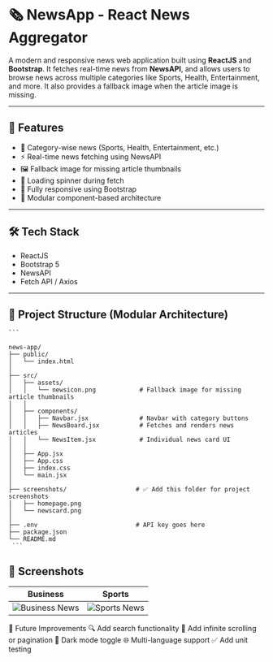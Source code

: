 # 🗞️ NewsApp - React News Aggregator

A modern and responsive news web application built using **ReactJS** and **Bootstrap**. It fetches real-time news from **NewsAPI**, and allows users to browse news across multiple categories like Sports, Health, Entertainment, and more. It also provides a fallback image when the article image is missing.

---

## 🚀 Features

- 📰 Category-wise news (Sports, Health, Entertainment, etc.)
- ⚡ Real-time news fetching using NewsAPI
- 🖼️ Fallback image for missing article thumbnails
- 🔄 Loading spinner during fetch
- 📱 Fully responsive using Bootstrap
- 🧩 Modular component-based architecture

---

## 🛠️ Tech Stack

- ReactJS
- Bootstrap 5
- NewsAPI
- Fetch API / Axios

---

## 📁 Project Structure (Modular Architecture)

<pre><code>```
  
news-app/
├── public/
│   └── index.html
│
├── src/
│   ├── assets/
│   │   └── newsicon.png            # Fallback image for missing article thumbnails
│   │
│   ├── components/
│   │   ├── Navbar.jsx              # Navbar with category buttons
│   │   ├── NewsBoard.jsx           # Fetches and renders news articles
│   │   └── NewsItem.jsx            # Individual news card UI
│   │
│   ├── App.jsx
│   ├── App.css
│   ├── index.css
│   └── main.jsx
│
├── screenshots/                   # ✅ Add this folder for project screenshots
│   ├── homepage.png
│   └── newscard.png
│
├── .env                           # API key goes here
├── package.json
└── README.md
 ```</code></pre>

## 📸 Screenshots

| Business | Sports |
|-----------|-----------|
| ![Business News](./screenshots/Business_category.png) | ![Sports News](./screenshots/Sports_category.png) |



🧪 Future Improvements
🔍 Add search functionality
🔄 Add infinite scrolling or pagination
🌙 Dark mode toggle
🌐 Multi-language support
✅ Add unit testing

